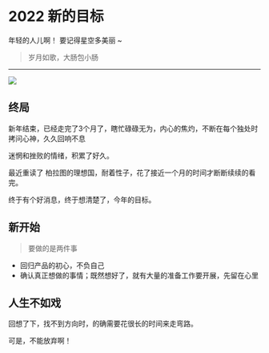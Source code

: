 # 2022 新的目标


年轻的人儿啊！ 要记得星空多美丽 ~

> 岁月如歌，大肠包小肠

---

![](http://ipic-typora-samzong.oss-cn-qingdao.aliyuncs.com//uPic/4817FA7F-3FF7-43C0-A6DE-96F1568C4259_1_105_c.jpeg)


## 终局

新年结束，已经走完了3个月了，瞎忙碌碌无为，内心的焦灼，不断在每个独处时拷问心神，久久回响不息

迷惘和挫败的情绪，积累了好久。

最近重读了 柏拉图的理想国，耐着性子，花了接近一个月的时间才断断续续的看完。


终于有个好消息，终于想清楚了，今年的目标。

## 新开始

> 要做的是两件事

- 回归产品的初心，不负自己
- 确认真正想做的事情；既然想好了，就有大量的准备工作要开展，先留在心里


## 人生不如戏

回想了下，找不到方向时，的确需要花很长的时间来走弯路。

可是，不能放弃啊！



